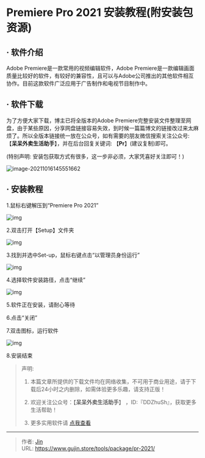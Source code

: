 # Premiere Pro 2021 安装教程(附安装包资源)


## · 软件介绍
Adobe Premiere是一款常用的视频编辑软件，Adobe Premiere是一款编辑画面质量比较好的软件，有较好的兼容性，且可以与Adobe公司推出的其他软件相互协作。目前这款软件广泛应用于广告制作和电视节目制作中。

## · 软件下载
为了方便大家下载，博主已将全版本的Adobe Premiere完整安装文件整理至网盘，由于某些原因，分享网盘链接容易失效，到时候一篇篇博文的链接改过来太麻烦了。所以全版本链接统一放在公众号，如有需要的朋友微信搜索关注公众号: 【**呆呆外卖生活助手**】，并在后台回复关键词: 【**Pr**】(建议复制)即可。

(特别声明: 安装包获取方式有很多，这一步非必须，大家凭喜好关注即可！)

![image-20211016145551662](https://img.gujin.store/img/image-20211016145551662.png)

## · 安装教程

1.鼠标右键解压到“Premiere Pro 2021”

![img](https://img.gujin.store/img/v2-b28f805efbe142d8d618d199ffe1ad51_720w.png)

2.双击打开【Setup】文件夹

![img](https://img.gujin.store/img/v2-a1fb0bbad5903291912d314941aea9ae_720w.png)

3.找到并选中Set-up，鼠标右键点击“以管理员身份运行”

![img](https://img.gujin.store/img/v2-7252fd9dbd81b9977ff5007663a4b8e1_720w.png)

4.选择软件安装路径，点击“继续”

![img](https://img.gujin.store/img/v2-0b36d9bdda92c58b5ece0144313e7d13_720w.png)

5.软件正在安装，请耐心等待

6.点击“关闭”

7.双击图标，运行软件

![img](https://img.gujin.store/img/v2-ff650e5e0fcc1cc12aba5725afba0675_720w.png)

8.安装结束




> 声明: 
>
> 1. 本篇文章所提供的下载文件均在网络收集，不可用于商业用途，请于下载后24小时之内删除，如需体验更多乐趣，请支持正版！
>
> 2. 欢迎关注公众号：【**呆呆外卖生活助手**】 ，ID:『DDZhuSh』，获取更多生活帮助！
>
> 3. 更多实用软件请  [点我查看](/tools)

---

> 作者: [Jin](https://img.gujin.store/img/favicon.ico)  
> URL: https://www.gujin.store/tools/package/pr-2021/  

